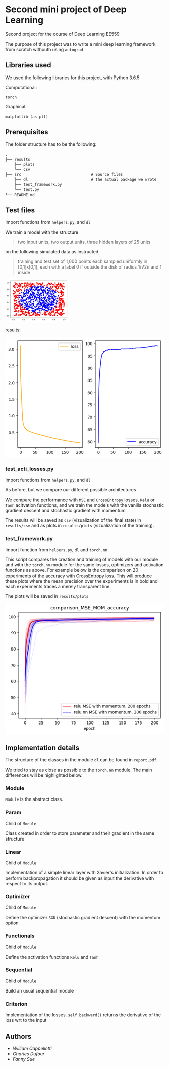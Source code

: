# Second mini project of Deep Learning  

Second project for the course of Deep Learning EE559

The purpose of this project was to write a mini deep learning framework from scratch withouth using `autograd`
## Libraries used
We used the following libraries for this project, with Python 3.6.5


 Computational:

    torch

Graphical:

    matplotlib (as plt)


## Prerequisites



The folder structure has to be the following:

    .
    ├── results                              
        ├── plots
        └── csv
    ├── src                               # Source files
        ├── dl                            # the actual package we wrote
        ├── test_framework.py
        └── test.py
    └── README.md


## Test files


Import functions from `helpers.py`, and `dl`

We train a model with the structure

> two input units, two output units, three hidden layers of 25 units

on the following simulated data as instructed

> training  and  test  set  of  1,000  points each  sampled  uniformly  in  [0,1]x[0,1],
    each  with  a label 0 if outside the disk of radius 1/√2π and 1 inside

<img src="https://github.com/dufourc1/Deep-Learning-mini-projects/blob/module_proj2/Proj2/results/plots/data.png" width="200">

results:

![alt text](results/plots/test.png)

### test_acti_losses.py

Import functions from `helpers.py`, and `dl`

As before, but we compare our different possible architectures

We compare the performance with `MSE` and `CrossEntropy` losses, `Relu` or `Tanh` acitvation functions,
and we train the models with the vanilla stochastic gradient descent and stochastic gradient with momentum

The results will be saved as `csv` (vizualization of the final state) in `results/csv` and as plots in `results/plots` (vizualization of the training).



### test_framework.py

Import function from `helpers.py`, `dl` and `torch.nn`

This script compares the creation and training of models with our module and with the `torch.nn` module for the same losses,
optimizers and activation functions as above. For example below is the comparison on 20 experiments of the accuracy with CrossEntropy loss.
This will produce these plots where the mean precision over the experiments is in bold and each experiments traces a  merely transparent line.

The plots will be saved in `results/plots`



![alt text](results/plots/comp_framework/comparison_MSE_MOM_accuracy.png)



## Implementation details

The structure of the classes in the module `dl` can be found in `report.pdf`.

We tried to stay as close as possible to the `torch.nn` module. The main differences will be highlighted below.

### Module
`Module` is the abstract class.
### Param
Child of `Module`

Class created in order to store parameter and their gradient in the same structure
### Linear
Child of `Module`

Implementation of a simple linear layer with Xavier's initialization. In order to perform backpropagation it should be given as input the derivative with respect to its output.
### Optimizer
Child of `Module`

Define the optimizer `SGD` (stochastic gradient descent) with the momentum option

### Functionals
Child of `Module`

Define the activation functions `Relu` and `Tanh`

### Sequential
Child of `Module`

Build an usual sequential module

### Criterion
Implementation of the losses. `self.backward()` returns the derivative of the loss wrt to the input

## Authors

* *William Cappelletti*
* *Charles Dufour*
* *Fanny Sue*
